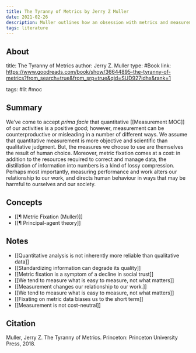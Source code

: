```yaml
---
title: The Tyranny of Metrics by Jerry Z Muller
date: 2021-02-26
description: Muller outlines how an obsession with metrics and measurement can be counterproductive and even risky.
tags: literature
---
```


## About
title: The Tyranny of Metrics
author: Jerry Z. Muller
type: #Book 
link: https://www.goodreads.com/book/show/36644895-the-tyranny-of-metrics?from_search=true&from_srp=true&qid=SUD927idhx&rank=1

tags: #lit #moc

## Summary
We’ve come to accept *prima facie* that quantitative [[Measurement MOC]] of our activities is a positive good; however, measurement can be counterproductive or misleading in a number of different ways. We assume that quantitative measurement is more objective and scientific than qualitative judgment. But, the measures we choose to use are themselves the result of human choice. Moreover, metric fixation comes at a cost: in addition to the resources required to correct and manage data, the distillation of information into numbers is a kind of lossy compression. Perhaps most importantly, measuring performance and work alters our relationship to our work, and directs human behaviour in ways that may be harmful to ourselves and our society. 

## Concepts
- [[¶ Metric Fixation (Muller)]]
- [[¶ Principal-agent theory]]

## Notes
- [[Quantitative analysis is not inherently more reliable than qualitative data]]
- [[Standardizing information can degrade its quality]]
- [[Metric fixation is a symptom of a decline in social trust]]
- [[We tend to measure what is easy to measure, not what matters]]
- [[Measurement changes our relationship to our work.]]
- [[We tend to measure what is easy to measure, not what matters]]
- [[Fixating on metric data biases us to the short term]]
- [[Measurement is not cost-neutral]]

## Citation
Muller, Jerry Z. The Tyranny of Metrics. Princeton: Princeton University Press, 2018.